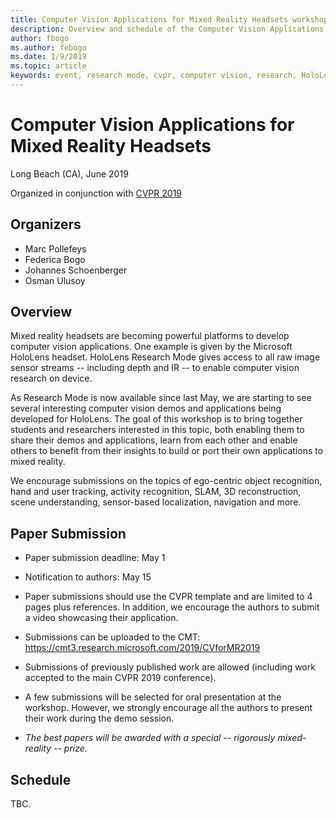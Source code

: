```yaml
---
title: Computer Vision Applications for Mixed Reality Headsets workshop at CVPR 2019
description: Overview and schedule of the Computer Vision Applications for Mixed Reality Headsets workshop, to be delivered at the CVPR Conference on June 2019.
author: fbogo
ms.author: febogo
ms.date: 1/9/2019
ms.topic: article
keywords: event, research mode, cvpr, computer vision, research, HoloLens
---
```


# Computer Vision Applications for Mixed Reality Headsets
Long Beach (CA), June 2019

Organized in conjunction with [CVPR 2019](http://cvpr2019.thecvf.com/)

## Organizers
* Marc Pollefeys
* Federica Bogo
* Johannes Schoenberger
* Osman Ulusoy

## Overview
Mixed reality headsets are becoming powerful platforms to develop computer vision applications. 
One example is given by the Microsoft HoloLens headset. HoloLens Research Mode gives access to all raw image sensor streams -- including depth and IR --  to enable computer vision research on device.

As Research Mode is now available since last May, we are starting to see several interesting computer vision demos and applications being developed for HoloLens.
The goal of this workshop is to bring together students and researchers interested in this topic, both enabling them to share their demos and applications, learn from each other and enable others to benefit from their insights to build or port their own applications to mixed reality.

We encourage submissions on the topics of ego-centric object recognition, hand and user tracking, activity recognition, SLAM, 3D reconstruction, scene understanding, sensor-based localization, navigation and more.

## Paper Submission
* Paper submission deadline: May 1
* Notification to authors: May 15

* Paper submissions should use the CVPR template and are limited to 4 pages plus references. In addition, we encourage the authors to submit a video showcasing their application.
* Submissions can be uploaded to the CMT: https://cmt3.research.microsoft.com/2019/CVforMR2019
* Submissions of previously published work are allowed (including work accepted to the main CVPR 2019 conference). 

* A few submissions will be selected for oral presentation at the workshop. However, we strongly encourage all the authors to present their work during the demo session.
* _The best papers will be awarded with a special -- rigorously mixed-reality -- prize._

## Schedule
TBC.
